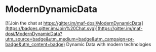# ModernDynamicData

[![Join the chat at https://gitter.im/maf-dosi/ModernDynamicData](https://badges.gitter.im/Join%20Chat.svg)](https://gitter.im/maf-dosi/ModernDynamicData?utm_source=badge&utm_medium=badge&utm_campaign=pr-badge&utm_content=badge)
Dynamic Data with modern technologies
